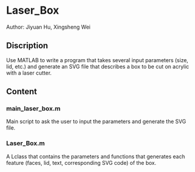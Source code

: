 # Laser_Box
Author: Jiyuan Hu, Xingsheng Wei
## Discription
Use MATLAB to write a program that takes several input parameters (size, lid, etc.) and generate an SVG file that describes a box to be cut on acrylic with a laser cutter.
## Content
### main_laser_box.m
Main script to ask the user to input the parameters and generate the SVG file.
### Laser_Box.m
A Lclass that contains the parameters and functions that generates each feature (faces, lid, text, corresponding SVG code) of the box.
